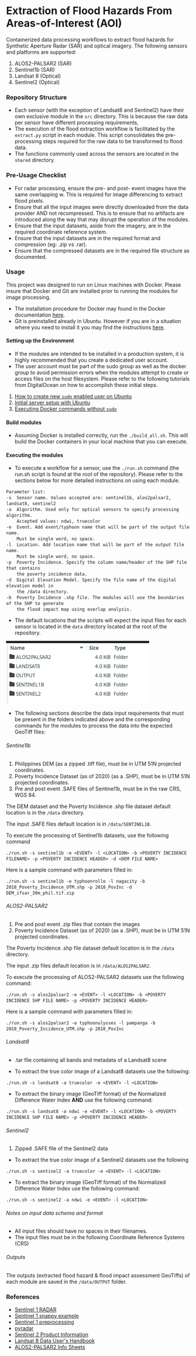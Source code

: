 # Extraction of Flood Hazards From Areas-of-Interest (AOI) 

Containerized data processing workflows to extract flood hazards for Synthetic Aperture Radar (SAR) and optical imagery. The following sensors and platforms are supported:

1. ALOS2-PALSAR2 (SAR)
2. Sentinel1b (SAR)
3. Landsat 8 (Optical)
4. Sentinel2 (Optical)

### Repository Structure
- Each sensor (with the exception of Landsat8 and Sentinel2) have their own exclusive module in the `src` directory. This is because the raw data per sensor have different processing requirements, 
- The execution of the flood extraction workflow is facilitated by the `extract.py` script in each module. This script consolidates the pre-processing steps required for the raw data to be transformed to flood data. 
- The functions commonly used across the sensors are located in the `shared` directory.

### Pre-Usage Checklist

- For radar processing, ensure the pre- and post- event images have the same overlapping w. This is required for image differencing to extract flood pixels. 
- Ensure that all the input images were directly downloaded from the data provider AND not recompressed. This is to ensure that no artifacts are introduced along the way that may disrupt the operation of the modules.
- Ensure that the input datasets, aside from the imagery, are in the required coordinate reference system.
- Ensure that the input datasets are in the required format and compression (eg: .zip vs .rar).
- Ensure that the compressed datasets are in the required file structure as documented. 

### Usage

This project was designed to run on Linux machines with Docker. Please insure that Docker and Git are installed prior to running the modules for image processing. 

- The installation procedure for Docker may found in the Docker documentation [here](https://docs.docker.com/engine/install/ubuntu/).
- Git is preinstalled already in Ubuntu. However if you are in a situation where you need to install it you may find the instructions [here](https://github.com/git-guides/install-git#debianubuntu).

#### Setting up the Environment 

- If the modules are intended to be installed in a production system, it is highly recommended that you create a dedicated user account. 
- The user account must be part of the sudo group as well as the docker group to avoid permission errors when the modules attempt to create or access files on the host filesystem. Please refer to the following tutorials from DigitalOcean on how to accomplish these initial steps.

1. [How to create new `sudo` enabled user on Ubuntu](https://www.digitalocean.com/community/tutorials/how-to-create-a-new-sudo-enabled-user-on-ubuntu)
2. [Initial server setup with Ubuntu](https://www.digitalocean.com/community/tutorials/initial-server-setup-with-ubuntu)
3. [Executing Docker commands without `sudo`](https://www.digitalocean.com/community/tutorials/how-to-install-and-use-docker-on-ubuntu-20-04#step-2-executing-the-docker-command-without-sudo-optional)


#### Build modules

- Assuming Docker is installed correctly, run the `./build_all.sh`. This will build the Docker containers in your local machine that you can execute.

#### Executing the modules

- To execute a workflow for a sensor, use the `./run.sh` command (the run.sh script is found at the root of the repository). Please refer to the sections below for more detailed instructions on using each module.

```
Parameter list:
-s  Sensor name. Values accepted are: sentinel1b, alos2palsar2, landsat8, sentinel2
-a  Algorithm. Used only for optical sensors to specify processing algorithm. 
    Accepted values: ndwi, truecolor
-e  Event. Add event/typhoon name that will be part of the output file name. 
    Must be single word, no space.
-l  Location. Add location name that will be part of the output file name. 
    Must be single word, no space.
-p  Poverty Incidence. Specify the column name/header of the SHP file that contains
    the poverty incidence data.
-d  Digital Elevation Model. Specify the file name of the digital elevation model in
    the /data directory.
-b  Poverty Incidence .shp file. The modules will use the boundaries of the SHP to generate
    the flood impact map using overlap analysis.
```

- The default locations that the scripts will expect the input files for each sensor is located in the `data` directory located at the root of the repository.

![data](./imgs/data-input.png)

- The following sections describe the data input requirements that must be present in the folders indicated above and the corresponding commands for the modules to process the data into the expected GeoTiff files:

###### Sentine1lb

1. Philippines DEM (as a zipped .tiff file), must be in UTM 51N projected coordinates.
2. Poverty Incidence Dataset (as of 2020) (as a .SHP), must be in UTM 51N projected coordinates.
3. Pre and post event .SAFE files of Sentinel1b, must be in the raw CRS, WGS 84.

The DEM dataset and the Poverty Incidence .shp file dataset default location is in the `/data` directory.

The input .SAFE files default location is in `/data/SENTINEL1B`.

To execute the processing of Sentinel1b datasets, use the following command 

```
./run.sh -s sentinel1b -e <EVENT> -l <LOCATION> -b <POVERTY INCIDENCE FILENAME> -p <POVERTY INCIDENCE HEADER> -d <DEM FILE NAME>
```

Here is a sample command with parameters filled in:
```
./run.sh -s sentinel1b -e typhoonrollo -l nagacity -b 2018_Poverty_Incidence_UTM.shp -p 2018_PovInc -d DEM_ifsar_30m_phil.tif.zip
```

###### ALOS2-PALSAR2

1. Pre and post event .zip files that contain the images
2. Poverty Incidence Dataset (as of 2020) (as a .SHP), must be in UTM 51N projected coordinates.

The Poverty Incidence .shp file dataset default location is in the `/data` directory.

The input .zip files default location is in `/data/ALOS2PALSAR2`.

To execute the processing of ALOS2-PALSAR2 datasets use the following command:

```
./run.sh -s alos2palsar2 -e <EVENT> -l <LOCATION> -b <POVERTY INCIDENCE SHP FILE NAME> -p <POVERTY INCIDENCE HEADER>
```

Here is a sample command with parameters filled in:

```
./run.sh -s alos2palsar2 -e typhoonulysses -l pampanga -b 2018_Poverty_Incidence_UTM.shp -p 2018_PovInc
```

###### Landsat8

- .tar file containing all bands and metadata of a Landsat8 scene

- To extract the true color image of a Landsat8 datasets use the following: 

```
./run.sh -s landsat8 -a truecolor -e <EVENT> -l <LOCATION>
```

- To extract the binary image (GeoTiff format) of the Normalized Difference Water Index **AND** use the following command: 

```
./run.sh -s landsat8 -a ndwi -e <EVENT> -l <LOCATION> -b <POVERTY INCIDENCE SHP FILE NAME> -p <POVERTY INCIDENCE HEADER>
```


###### Sentinel2

1. Zipped .SAFE file of the Sentinel2 data

- To extract the true color image of a Sentinel2 datasets use the following 

```
./run.sh -s sentinel2 -a truecolor -e <EVENT> -l <LOCATION>
```

- To extract the binary image (GeoTiff format) of the Normalized Difference Water Index use the following command: 

```
./run.sh -s sentinel2 -a ndwi -e <EVENT> -l <LOCATION>
```

###### Notes on input data schema and format
- All input files should have no spaces in their filenames.
- The input files must be in the following Coordinate Reference Systems (CRS)

###### Outputs

The outputs (extracted flood hazard & flood impact assessment GeoTiffs) of each module are saved in the `/data/OUTPUT` folder.

### References
- [Sentinel 1 RADAR](https://pro.arcgis.com/en/pro-app/latest/help/analysis/image-analyst/analysis-ready-sentinel-1-grd-data-generation.htm)
- [Sentinel 1 snappy example](https://github.com/wajuqi/Sentinel-1-preprocessing-using-Snappy/tree/master)
- [Sentinel 1 preprocessing](https://fivequestionz.home.blog/2020/01/31/how-to-preprocess-sentinel1-c-band-sar-image/)
- [pyradar](https://pyradar-tools.readthedocs.io/en/latest/tutorial.html)
- [Sentinel 2 Product Information](https://sentinels.copernicus.eu/web/sentinel/technical-guides/sentinel-2-msi/level-1c/algorithm-overview)
- [Landsat 8 Data User's Handbook](https://www.usgs.gov/landsat-missions/landsat-8-data-users-handbook)
- [ALOS2-PALSAR2 Info Sheets](https://www.eorc.jaxa.jp/ALOS/en/alos-2/datause/a2_format_e.htm)
